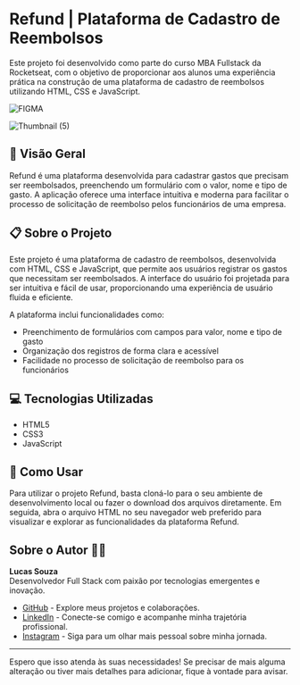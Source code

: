 # Refund | Plataforma de Cadastro de Reembolsos

Este projeto foi desenvolvido como parte do curso MBA Fullstack da Rocketseat, com o objetivo de proporcionar aos alunos uma experiência prática na construção de uma plataforma de cadastro de reembolsos utilizando HTML, CSS e JavaScript.

![FIGMA](https://www.figma.com/design/prgjOefgCyRAbhN1HMY8Io/Sistema-de-reembolso-(Community)?node-id=0-1&t=K0oX1p79RUZmskQl-0)

![Thumbnail (5)](https://github.com/user-attachments/assets/4b35419e-951a-483c-ba28-baf6f7f21a2a)

## 🚀 Visão Geral

Refund é uma plataforma desenvolvida para cadastrar gastos que precisam ser reembolsados, preenchendo um formulário com o valor, nome e tipo de gasto. A aplicação oferece uma interface intuitiva e moderna para facilitar o processo de solicitação de reembolso pelos funcionários de uma empresa.

## 📋 Sobre o Projeto

Este projeto é uma plataforma de cadastro de reembolsos, desenvolvida com HTML, CSS e JavaScript, que permite aos usuários registrar os gastos que necessitam ser reembolsados. A interface do usuário foi projetada para ser intuitiva e fácil de usar, proporcionando uma experiência de usuário fluida e eficiente.

A plataforma inclui funcionalidades como:
- Preenchimento de formulários com campos para valor, nome e tipo de gasto
- Organização dos registros de forma clara e acessível
- Facilidade no processo de solicitação de reembolso para os funcionários

## 💻 Tecnologias Utilizadas

- HTML5
- CSS3
- JavaScript

## 📝 Como Usar

Para utilizar o projeto Refund, basta cloná-lo para o seu ambiente de desenvolvimento local ou fazer o download dos arquivos diretamente. Em seguida, abra o arquivo HTML no seu navegador web preferido para visualizar e explorar as funcionalidades da plataforma Refund.

## Sobre o Autor 👨‍💻

**Lucas Souza**  
Desenvolvedor Full Stack com paixão por tecnologias emergentes e inovação.

- [GitHub](https://github.com/lucassouza17) - Explore meus projetos e colaborações.
- [LinkedIn](https://www.linkedin.com/in/lucassouza17/) - Conecte-se comigo e acompanhe minha trajetória profissional.
- [Instagram](https://www.instagram.com/lucasfsouza17/) - Siga para um olhar mais pessoal sobre minha jornada.

---

Espero que isso atenda às suas necessidades! Se precisar de mais alguma alteração ou tiver mais detalhes para adicionar, fique à vontade para avisar.
